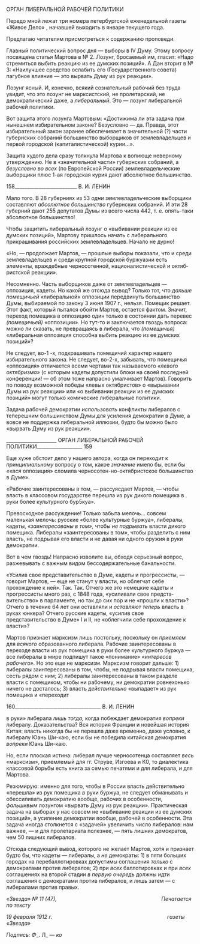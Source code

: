ОРГАН ЛИБЕРАЛЬНОЙ РАБОЧЕЙ ПОЛИТИКИ

Передо мной лежат три номера петербургской еженедельной газеты «Живое Дело» , начавшей выходить в январе текущего года.

Предлагаю читателям присмотреться к содержанию проповеди.

Главный политический вопрос дня — выборы в IV Думу. Этому вопросу посвящена статья Мартова в № 2. Лозунг, бросаемый им, гласит: «Надо стремиться выбить реак­цию из ее думских позиций». А Дан вторит в № 3: «Наилучшее средство ослабить его (Государственного совета) пагубное влияние — это вырвать Думу из рук реакции».

Лозунг ясный. И, конечно, всякий сознательный рабочий без труда увидит, что это лозунг не марксистский, не пролетарский, не демократический даже, а _либеральный._ Это — лозунг либеральной рабочей политики.

Вот защита этого лозунга Мартовым: «Достижима ли эта задача при нынешнем из­бирательном законе? Безусловно — да. Правда, этот избирательный закон заранее обеспечивает в значительной (?) части губернских собраний большинство выборщиков от землевладельцев и первой городской (капиталистической) курии...».

Защита худого дела сразу толкнула Мартова к вопиюще неверному утверждению. Не в «значительной части» губернских собраний, а _безусловно во всех_ (по Европейской России) землевладельческие выборщики плюс 1-ая городская курия дают абсолютное большинство.

  

158__________________________ В. И. ЛЕНИН

Мало того. В 28 губерниях из 53 _одни_ землевладельческие выборщики составляют _аб­солютное большинство_ губернских собраний. И эти 28 губерний дают 255 депутатов Думы из всего числа 442, т. е. опять-таки абсолютное большинство!

Чтобы защитить либеральный лозунг о «выбивании реакции из ее думских пози­ций», Мартову пришлось начать с либерального прикрашивания российских землевла­дельцев. Начало не дурно!

«Но, — продолжает Мартов, — прошлые выборы показали, что и среди землевладельцев и среди крупной городской буржуазии есть элементы, враждебные черносотенной, националистической и октяб­ристской реакции».

Несомненно. Часть выборщиков даже от землевладельцев — оппозиция, кадеты. Но какой же отсюда вывод? Только тот, что _дальше помещичьей_ «либеральной» оппозиции передвинуть большинство Думы, выбираемой по закону 3 июня 1907 г., нельзя. Поме­щик решает. Этот факт, который пытался обойти Мартов, остается фактом. Значит, пе­реход помещика в оппозицию один только в состоянии дать перевес _(помещичьей)_ «оп­позиции». Но тут-то и заключается гвоздь вопроса: можно ли сказать, не превращаясь в либерала, что _(помещичья)_ «либеральная оппозиция способна выбить реакцию из ее думских позиций»?

Не следует, во-1 -х, подкрашивать помещичий характер нашего избирательного зако­на. Не следует, во-2-х, забывать, что помещичья «оппозиция» отличается всеми черта­ми так называемого _«левого октябризма»_ (с которым кадеты допустили блоки на своей последней конференции! — об этом тоже напрасно умалчивает Мартов). Говорить по поводу возможной победы «левых октябристов» о «вырывании Думы из рук реакции» или «о выбивании реакции из ее думских позиций» могут только комические либераль­ные политики.

Задача рабочей демократии _использовать_ конфликты либералов с теперешним большинством Думы _для_ усиления демократии в Думе, а вовсе не поддержка либераль­ной иллюзии, будто бы можно было «вырвать Думу из рук реакции».

  

_____________________ ОРГАН ЛИБЕРАЛЬНОЙ РАБОЧЕЙ ПОЛИТИКИ___________________ 159

Еще хуже обстоит дело у нашего автора, когда он переходит к _принципиальному_ во­просу о том, какое _значение_ имело бы, если бы _««вся_ оппозиция» сломила черносотен-но-октябристское большинство в Думе».

«Рабочие заинтересованы в том, — рассуясдает Мартов, — чтобы власть в классовом государстве пе­решла из рук дикого помещика в руки более культурного бур5куа».

Превосходное рассуждение! Только забыта мелочь... совсем маленькая мелочь: рус­ские «более культурные буржуа», либералы, кадеты, _«заинтересованы в том»,_ чтобы _не подрывать_ власти дикого помещика. Либералы «заинтересованы в том», чтобы раз­делить с ним власть, не подрывая его власти и не давая ни одного оружия в руки демо­кратии.

Вот в чем гвоздь! Напрасно изволите вы, обходя серьезный вопрос, разжевывать с важным видом бессодержательные банальности.

«Усилив свое представительство в Думе, кадеты и прогрессисты, — говорит Мартов, — еще не станут у власти, но облегчат себе прохождение к ней». Так. Так. Отчего же это немецкие кадеты и прогрессисты много раз, с 1848 года, «усиливали свое предста­вительство» в парламенте, но так до сих пор и не «прошли к власти»? Отчего в течение 64 лет они оставляли и _оставляют теперь_ власть в руках юнкера? Отчего русские ка­деты, «усилив свое представительство в Думе» I и II, не «облегчили себе прохождение к власти»?

Мартов признает марксизм лишь постольку, поскольку он _приемлем_ для _всякого_ об­разованного либерала. Рабочие заинтересованы в переходе власти из рук помещика в руки более культурного буржуа — все либералы в мире подпишут такое «понимание» _«интересов рабочего»._ Но это еще не марксизм. Марксизм говорит дальше: 1) либера­лы заинтересованы в том, чтобы, не подрывая власти помещика, сесть рядом с ним; 2) либералы заинтересованы в таком разделе власти с помещиком, чтобы ни рабочему, ни демократии ровнехонько ничего не досталось; 3) власть _действительно_ «выпадает» из рук помещика и «переходит

  

160____________________________________ В. И. ЛЕНИН

в руки» либерала _лишь тогда,_ когда побеждает демократия _вопреки_ либералу. Доказа­тельства? Вся история Франции и новейшая история Китая: власть никогда бы не пе­решла даже временно, даже условно, к либералу Юань Ши-каю, если бы не победила китайская демократия _вопреки_ Юань Ши-каю.

Но, если плоская истина: либерал лучше черносотенца составляет _весь_ «марксизм», приемлемый для гг. Струве, Изгоева и К0, то диалектика классовой борьбы есть книга за семью печатями и для либерала, и для Мартова.

Резюмирую: именно для того, чтобы в России власть действительно «перешла» из рук помещика _в_ руки буржуа, не следует обманывать и обессиливать демократию во­обще, рабочих в особенности, _фальшивым_ лозунгом «вырвать Думу из рук реакции». Практическая задача на выборах у нас совсем не «выбивание реакции из ее думских позиций», а усиление демократии вообще, рабочей в особенности. Эта задача иногда столкнется с «задачей» увеличить число либералов: нам важнее, — и для пролетариата полезнее, — пять лишних демократов, чем 50 лишних либералов.

Отсюда следующий вывод, которого не желает Мартов, хотя и признает будто бы, что кадеты — либералы, а _не_ демократы: 1) в пяти больших городах на перебаллоти­ровках допустимы соглашения _только_ с демократами против либералов; 2) при _всех_ баллотировках и при _всех_ соглашениях на второй стадии _в первую очередь_ должны идти соглашения с демократами против либералов, и лишь затем — с либералами против правых.

_«Звезда» № 11 (47),                                                                       Печатается по тексту_

_19 февраля 1912 г.                                                                              газеты «Звезда»_

_Подпись:_ _Φ__. Л_ — _ко_